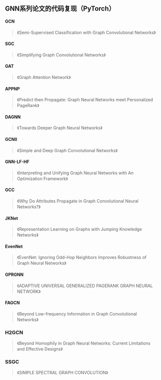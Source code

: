 ## GNN系列论文的代码复现（PyTorch）

#### GCN

> 《Semi-Supervised Classification with Graph Convolutional Networks》

#### SGC

> 《Simplifying Graph Convolutional Networks》

#### GAT

> 《Graph Attention Network》

#### APPNP

> 《Predict then Propagate: Graph Neural Networks meet Personalized PageRank》

#### DAGNN

> 《Towards Deeper Graph Neural Networks》

#### GCNII

> 《Simple and Deep Graph Convolutional Networks》

#### GNN-LF-HF

> 《Interpreting and Unifying Graph Neural Networks with An Optimization Framework》

#### GCC

> 《Why Do Attributes Propagate in Graph Convolutional Neural Networks?》

#### JKNet
> 《Representation Learning on Graphs with Jumping Knowledge Networks》

#### EvenNet
> 《EvenNet: Ignoring Odd-Hop Neighbors Improves Robustness of Graph Neural Networks》

#### GPRGNN
> 《ADAPTIVE UNIVERSAL GENERALIZED PAGERANK GRAPH NEURAL NETWORK》

#### FAGCN
> 《Beyond Low-frequency Information in Graph Convolutional Networks》

### H2GCN
> 《Beyond Homophily in Graph Neural Networks: Current Limitations and Effective Designs》

### SSGC
> 《SIMPLE SPECTRAL GRAPH CONVOLUTION》
